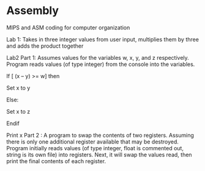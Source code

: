 # Assembly

MIPS and ASM coding for computer organization

Lab 1: Takes in three integer values from user input, multiplies them by three and adds the product together

Lab2 Part 1: Assumes values for the variables w, x, y, and z respectively. Program reads values (of type integer) from the console into the variables.

If [ (x – y) >= w] then

Set x to y

Else:

Set x to z

Endif

Print x
Part 2 :  A program to swap the contents of two registers. Assuming there is only one additional register available that may be destroyed. Program initially reads values (of type integer, float is commented out, string is its own file) into registers. Next, it will swap the values read, then print the final contents of each register.
